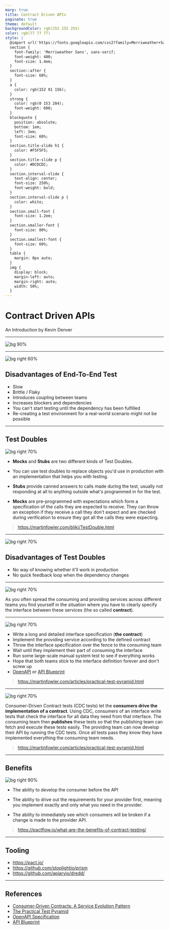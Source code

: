 ```yaml
---
marp: true
title: Contract Driven APIs
paginate: true
theme: default
backgroundColor: rgb(255 255 255)
color: rgb(77 77 77)
style: |
  @import url('https://fonts.googleapis.com/css2?family=Merriweather+Sans:ital,wght@0,400;0,600;1,400&display=swap');
  section { 
    font-family: 'Merriweather Sans', sans-serif;
    font-weight: 400;
    font-size: 1.4em; 
  }
  section::after {
    font-size: 60%;
  }
  a { 
    color: rgb(152 91 156); 
  }
  strong { 
    color: rgb(0 153 204);
    font-weight: 600;
  }
  blockquote {
    position: absolute;
    bottom: 1em;
    left: 3em;
    font-size: 60%;
  }
  section.title-slide h1 {
    color: #F5F5F5;
  }
  section.title-slide p {
    color: #DCDCDC;
  }
  section.interval-slide {
    text-align: center;
    font-size: 250%;
    font-weight: bold;
  }
  section.interval-slide p {
    color: white;
  }
  section.small-font {
    font-size: 1.2em;
  }
  section.smaller-font {
    font-size: 80%;
  }
  section.smallest-font {
    font-size: 60%;
  }
  table {
    margin: 0px auto;
  }
  img {
    display: block;
    margin-left: auto;
    margin-right: auto;
    width: 50%;
  }
---
```

<!-- _backgroundColor: #222222 -->
<!-- _class: title-slide -->
<!-- _paginate: false -->
<!-- _footer: June 2022 -->

# Contract Driven APIs

An Introduction by Kevin Denver

---

![bg 90%](https://martinfowler.com/articles/practical-test-pyramid/testPyramid.png)

---

![bg right 60%](https://martinfowler.com/articles/practical-test-pyramid/httpIntegrationTest.png)

## Disadvantages of End-To-End Test

* Slow
* Brittle / Flaky
* Introduces coupling between teams
* Increases blockers and dependencies
* You can't start testing until the dependency has been fulfilled
* Re-creating a test environment for a real-world scenario might not be possible

---
<!-- _class: small-font -->

## Test Doubles

![bg right 70%](https://martinfowler.com/articles/practical-test-pyramid/unitTest.png)

* **Mocks** and **Stubs** are two different kinds of Test Doubles.

* You can use test doubles to replace objects you'd use in production with an implementation that helps you with testing.

* **Stubs** provide canned answers to calls made during the test, usually not responding at all to anything outside what's programmed in for the test.

* **Mocks** are pre-programmed with expectations which form a specification of the calls they are expected to receive. They can throw an exception if they receive a call they don't expect and are checked during verification to ensure they got all the calls they were expecting.

> https://martinfowler.com/bliki/TestDouble.html

---

![bg right 70%](https://martinfowler.com/articles/practical-test-pyramid/unitTest.png)

## Disadvantages of Test Doubles

* No way of knowing whether it'll work in production
* No quick feedback loop when the dependency changes

---

![bg right 70%](https://martinfowler.com/articles/practical-test-pyramid/contract_tests.png)

As you often spread the consuming and providing services across different teams you find yourself in the situation where you have to clearly specify the interface between these services (the so called **contract**).

---
![bg right 70%](https://martinfowler.com/articles/practical-test-pyramid/contract_tests.png)

* Write a long and detailed interface specification (**the contract**)
* Implement the providing service according to the defined contract
* Throw the interface specification over the fence to the consuming team
* Wait until they implement their part of consuming the interface
* Run some large-scale manual system test to see if everything works
* Hope that both teams stick to the interface definition forever and don't screw up
* [OpenAPI][3] or [API Blueprint][4]

> https://martinfowler.com/articles/practical-test-pyramid.html

---

![bg right 70%](https://martinfowler.com/articles/practical-test-pyramid/cdc_tests.png)

Consumer-Driven Contract tests (CDC tests) let the **consumers drive the implementation of a contract**. Using CDC, consumers of an interface write tests that check the interface for all data they need from that interface. The consuming team then **publishes** these tests so that the publishing team can fetch and execute these tests easily. The providing team can now develop their API by running the CDC tests. Once all tests pass they know they have implemented everything the consuming team needs.

> https://martinfowler.com/articles/practical-test-pyramid.html
---

## Benefits

![bg right 90%](https://s3-ap-southeast-2.amazonaws.com/content-prod-529546285894/2019/07/screenshot-16.png)

* The ability to develop the consumer before the API

* The ability to drive out the requirements for your provider first, meaning you implement exactly and only what you need in the provider.

* The ability to immediately see which consumers will be broken if a change is made to the provider API.

> https://pactflow.io/what-are-the-benefits-of-contract-testing/

---

## Tooling

* https://pact.io/
* https://github.com/stoplightio/prism
* https://github.com/apiaryio/dredd/

---

## References

* [Consumer-Driven Contracts: A Service Evolution Pattern][1]
* [The Practical Test Pyramid][2]
* [OpenAPI Specification][3]
* [API Blueprint][4]

[1]: https://martinfowler.com/articles/consumerDrivenContracts.html
[2]: https://martinfowler.com/articles/practical-test-pyramid.html
[3]: https://github.com/OAI/OpenAPI-Specification/blob/main/versions/3.1.0.md
[4]: https://apiblueprint.org/
